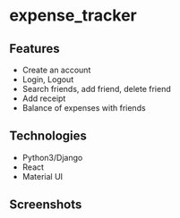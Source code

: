 # expense_tracker

## Features
- Create an account 
- Login, Logout
- Search friends, add friend, delete friend
- Add receipt
- Balance of expenses with friends

## Technologies
- Python3/Django
- React
- Material UI

## Screenshots




